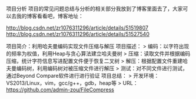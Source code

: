项目分析
  项目的常见问题总结与分析的相关部分我放到了博客里面去了，大家可以去我的博客看看吧，博客地址：
  
  http://blog.csdn.net/zr1076311296/article/details/51519807
  http://blog.csdn.net/zr1076311296/article/details/51527540


  项目简介：利用哈夫曼编码实现文件压缩与解压
  项目描述：
    > 编码：以字符出现的频率为权值，利用Heap与贪心算法建立哈夫曼树
    > 压缩：读取文件并根据编码压缩，统计字符信息写进配置文件便于恢复二叉树
    > 解压：根据配置文件重建哈夫曼编码树，利用编码树对被压缩文件进行解压
    > 测试：对不同文件进行测试，通过Beyond Compare软件进行进行验证
  项目总结：
    > 开发环境：VS2013/Linux，vim，gcc/g++，gdb，heap等
    > URL：https://github.com/admin-zou/FileCompress

